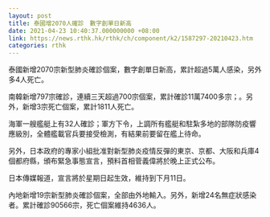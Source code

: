 ```yaml
---
layout: post
title: 泰國增2070人確診　數字創單日新高
date: 2021-04-23 10:40:37.000000000 +08:00
link: https://news.rthk.hk/rthk/ch/component/k2/1587297-20210423.htm
categories: rthk
---
```


泰國新增2070宗新型肺炎確診個案，數字創單日新高，累計超過5萬人感染，另外多4人死亡。

南韓新增797宗確診，連續三天超過700宗個案，累計確診11萬7400多宗；。另外，新增3宗死亡個案，累計1811人死亡。

海軍一艘艦艇上有32人確診；軍方下令，上調所有艦艇和駐紮多地的部隊防疫響應級別，全體艦載官兵要接受檢測，有結果前要留在艦上待命。

另外，日本政府的專家小組批准對新型肺炎疫情反彈的東京、京都、大阪和兵庫4個都府縣，頒布緊急事態宣言，預料首相菅義偉將於晚上正式公布。

日本傳媒報道，宣言將於星期日起生效，維持到下月11日。

內地新增19宗新型肺炎確診個案，全部由外地輸入。另外，新增24名無症狀感染者。累計確診90566宗，死亡個案維持4636人。
